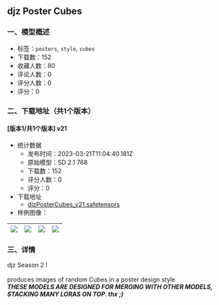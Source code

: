 ## djz Poster Cubes
### 一、模型概述

- 标签：`posters`, `style`, `cubes`
- 下载数：152
- 收藏人数：80
- 评论人数：0
- 评分人数：0
- 评分：0

### 二、下载地址（共1个版本）

#### [版本1/共1个版本] v21

- 统计数据
  - 发布时间：2023-03-21T11:04:40.181Z
  - 原始模型：SD 2.1 768
  - 下载数：152
  - 评分人数：0
  - 评分：0
- 下载地址
  - [djzPosterCubes_v21.safetensors](https://civitai.com/api/download/models/26580)
- 样例图像：

| <img src="https://image.civitai.com/xG1nkqKTMzGDvpLrqFT7WA/85b46201-f3da-45ed-9319-855e74fc4400/width=450/292949.jpeg" /> | <img src="https://image.civitai.com/xG1nkqKTMzGDvpLrqFT7WA/6a48404f-94ea-4a01-17db-cfda78127c00/width=450/292958.jpeg" /> | <img src="https://image.civitai.com/xG1nkqKTMzGDvpLrqFT7WA/1e1cde40-8625-4da2-d51c-17835dc61a00/width=450/292957.jpeg" /> | <img src="https://image.civitai.com/xG1nkqKTMzGDvpLrqFT7WA/87644096-7659-45d7-f5c7-1614d55e6600/width=450/292956.jpeg" /> |
| ---- | ---- | ---- | ---- |


### 三、详情
<p>djz Season 2 !<br /><br />produces images of random Cubes in a poster design style<br /><strong><em>THESE MODELS ARE DESIGNED FOR MERGING WITH OTHER MODELS, STACKING MANY LORAS ON TOP.    thx ;)</em></strong></p>